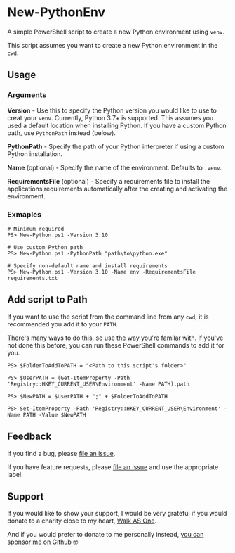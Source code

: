 # New-PythonEnv

A simple PowerShell script to create a new Python environment using `venv`.

This script assumes you want to create a new Python environment in the `cwd`.


## Usage

### Arguments

**Version** - Use this to specify the Python version you would like to use to creat your `venv`. Currently, Python 3.7+ is supported. This assumes you used a default location when installing Python. If you have a custom Python path, use `PythonPath` instead (below).

**PythonPath** - Specify the path of your Python interpreter if using a custom Python installation.

**Name** (optional) - Specify the name of the environment. Defaults to `.venv`.

**RequirementsFile** (optional) - Specify a requirements file to install the applications requirements automatically after the creating and activating the environment.

### Exmaples

```pwsh
# Minimum required
PS> New-Python.ps1 -Version 3.10

# Use custom Python path
PS> New-Python.ps1 -PythonPath "path\to\python.exe"

# Specify non-default name and install requirements
PS> New-Python.ps1 -Version 3.10 -Name env -RequirementsFile requirements.txt
```

## Add script to Path

If you want to use the script from the command line from any `cwd`, it is recommended you add it to your `PATH`.

There's many ways to do this, so use the way you're familar with. If you've not done this before, you can run these PowerShell commands to add it for you.

```pwsh
PS> $FolderToAddToPATH = "<Path to this script's folder>"

PS> $UserPATH = (Get-ItemProperty -Path 'Registry::HKEY_CURRENT_USER\Environment' -Name PATH).path

PS> $NewPATH = $UserPATH + ";" + $FolderToAddToPATH

PS> Set-ItemProperty -Path 'Registry::HKEY_CURRENT_USER\Environment' -Name PATH -Value $NewPATH

```

## Feedback

If you find a bug, please [file an issue](https://github.com/EndlessTrax/Python-Env/issues).

If you have feature requests, please [file an issue](https://github.com/EndlessTrax/Python-Env/issues)
and use the appropriate label.

## Support

If you would like to show your support, I would be very grateful if you would donate
to a charity close to my heart, [Walk AS One](https://walkasone.org/donate/).

And if you would prefer to donate to me personally instead,
[you can sponsor me on Github](https://github.com/sponsors/EndlessTrax) 🤓